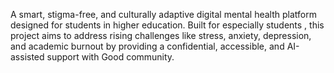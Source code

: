 A smart, stigma-free, and culturally adaptive digital mental health platform designed for students in higher education. Built for especially students , this project aims to address rising challenges like stress, anxiety, depression, and academic burnout by providing a confidential, accessible, and AI-assisted support with Good community.
